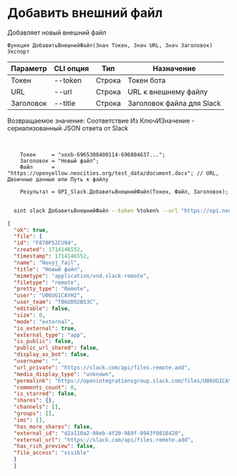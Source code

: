 ﻿---
sidebar_position: 3
---

# Добавить внешний файл
 Добавляет новый внешний файл



`Функция ДобавитьВнешнийФайл(Знач Токен, Знач URL, Знач Заголовок) Экспорт`

  | Параметр | CLI опция | Тип | Назначение |
  |-|-|-|-|
  | Токен | --token | Строка | Токен бота |
  | URL | --url | Строка | URL к внешнему файлу |
  | Заголовок | --title | Строка | Заголовок файла для Slack |

  
  Возвращаемое значение:   Соответствие Из КлючИЗначение - сериализованный JSON ответа от Slack

<br/>




```bsl title="Пример кода"
    Токен     = "xoxb-6965308400114-696804637...";
    Заголовок = "Новый файл";
    Файл      = "https://openyellow.neocities.org/test_data/document.docx"; // URL, Двоичные данные или Путь к файлу

    Результат = OPI_Slack.ДобавитьВнешнийФайл(Токен, Файл, Заголовок);
```



```sh title="Пример команды CLI"
    
  oint slack ДобавитьВнешнийФайл --token %token% --url "https://opi.neocities.org/test_data/document.docx" --title %title%

```

```json title="Результат"
{
  "ok": true,
  "file": {
  "id": "F070P52CU94",
  "created": 1714146552,
  "timestamp": 1714146552,
  "name": "Novyj_fajl",
  "title": "Новый файл",
  "mimetype": "application/vnd.slack-remote",
  "filetype": "remote",
  "pretty_type": "Remote",
  "user": "U06UG1CAYH2",
  "user_team": "T06UD92BS3C",
  "editable": false,
  "size": 0,
  "mode": "external",
  "is_external": true,
  "external_type": "app",
  "is_public": false,
  "public_url_shared": false,
  "display_as_bot": false,
  "username": "",
  "url_private": "https://slack.com/api/files.remote.add",
  "media_display_type": "unknown",
  "permalink": "https://openintegrationsgroup.slack.com/files/U06UG1CAYH2/F070P52CU94/novyj_fajl",
  "comments_count": 0,
  "is_starred": false,
  "shares": {},
  "channels": [],
  "groups": [],
  "ims": [],
  "has_more_shares": false,
  "external_id": "d2a110a2-08eb-4f20-989f-8943f0816420",
  "external_url": "https://slack.com/api/files.remote.add",
  "has_rich_preview": false,
  "file_access": "visible"
  }
  }
```
